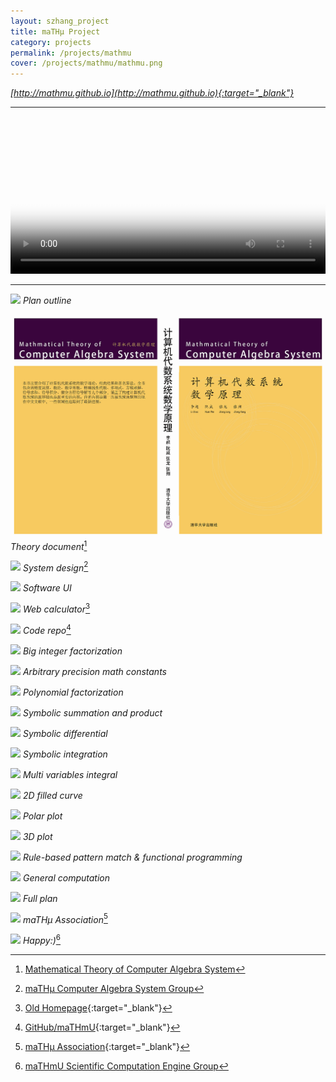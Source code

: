 ```yaml
---
layout: szhang_project
title: maTHμ Project
category: projects
permalink: /projects/mathmu
cover: /projects/mathmu/mathmu.png
---
```


*[http://mathmu.github.io](http://mathmu.github.io){:target="_blank"}*

<hr/><video title="software demo" poster="demo.jpg" controls autoplay loop width="100%">
<source src="demo.mp4" type="video/mp4" loop="true" />
<source src="demo.webm" type="video/webm" loop="true" />
</video><hr/>

![](plan_outline.png)
*Plan outline*

[![](/research/mathematical-theory-of-computer-algebra-system/cover.png)](/research/mathematical-theory-of-computer-algebra-system)
*Theory document*[^1]

![](system.png)
*System design*[^2]

![](ui.png)
*Software UI*

![](web.png)
*Web calculator*[^3]

![](repo.png)
*Code repo*[^4]

![](factor_integer.png)
*Big integer factorization*

![](math_constant.png)
*Arbitrary precision math constants*

![](factor_polynomial.png)
*Polynomial factorization*

![](sum_product.png)
*Symbolic summation and product*

![](symbolic_differential.png)
*Symbolic differential*

![](symbolic_integration.png)
*Symbolic integration*

![](multi_integral.png)
*Multi variables integral*

![](filled_curve.png)
*2D filled curve*

![](polar_plot.png)
*Polar plot*

![](3d_plot.png)
*3D plot*

![](functional_programming.png)
*Rule-based pattern match & functional programming*

![](general_computation.png)
*General computation*

![](plan.png)
*Full plan*

![](association.jpg)
*maTHμ Association*[^5]

![](happy.jpg)
*Happy:)*[^6]

[^1]: [Mathematical Theory of Computer Algebra System](/research/mathematical-theory-of-computer-algebra-system)
[^2]: [maTHμ Computer Algebra System Group](/groups/mathmu-computer-algebra-system)
[^3]: [Old Homepage](http://mathmu.github.io/MTCAS/){:target="_blank"}
[^4]: [GitHub/maTHmU](http://github.com/maTHmU){:target="_blank"}
[^5]: [maTHμ Association](http://lab.mu){:target="_blank"}
[^6]: [maTHmU Scientific Computation Engine Group](/groups/mathmu-scientific-computation-engine)
